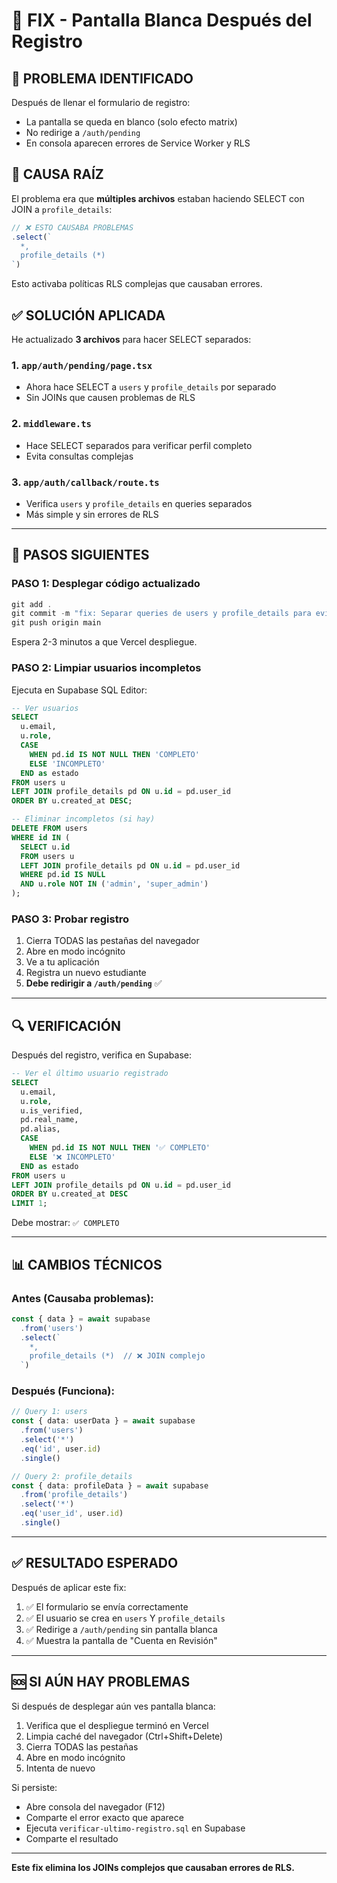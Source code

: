 # 🔧 FIX - Pantalla Blanca Después del Registro

## 🔴 PROBLEMA IDENTIFICADO

Después de llenar el formulario de registro:
- La pantalla se queda en blanco (solo efecto matrix)
- No redirige a `/auth/pending`
- En consola aparecen errores de Service Worker y RLS

## 🎯 CAUSA RAÍZ

El problema era que **múltiples archivos** estaban haciendo SELECT con JOIN a `profile_details`:

```typescript
// ❌ ESTO CAUSABA PROBLEMAS
.select(`
  *,
  profile_details (*)
`)
```

Esto activaba políticas RLS complejas que causaban errores.

## ✅ SOLUCIÓN APLICADA

He actualizado **3 archivos** para hacer SELECT separados:

### 1. `app/auth/pending/page.tsx`
- Ahora hace SELECT a `users` y `profile_details` por separado
- Sin JOINs que causen problemas de RLS

### 2. `middleware.ts`
- Hace SELECT separados para verificar perfil completo
- Evita consultas complejas

### 3. `app/auth/callback/route.ts`
- Verifica `users` y `profile_details` en queries separados
- Más simple y sin errores de RLS

---

## 🚀 PASOS SIGUIENTES

### PASO 1: Desplegar código actualizado

```powershell
git add .
git commit -m "fix: Separar queries de users y profile_details para evitar errores RLS"
git push origin main
```

Espera 2-3 minutos a que Vercel despliegue.

### PASO 2: Limpiar usuarios incompletos

Ejecuta en Supabase SQL Editor:

```sql
-- Ver usuarios
SELECT 
  u.email,
  u.role,
  CASE 
    WHEN pd.id IS NOT NULL THEN 'COMPLETO'
    ELSE 'INCOMPLETO'
  END as estado
FROM users u
LEFT JOIN profile_details pd ON u.id = pd.user_id
ORDER BY u.created_at DESC;

-- Eliminar incompletos (si hay)
DELETE FROM users
WHERE id IN (
  SELECT u.id
  FROM users u
  LEFT JOIN profile_details pd ON u.id = pd.user_id
  WHERE pd.id IS NULL
  AND u.role NOT IN ('admin', 'super_admin')
);
```

### PASO 3: Probar registro

1. Cierra TODAS las pestañas del navegador
2. Abre en modo incógnito
3. Ve a tu aplicación
4. Registra un nuevo estudiante
5. **Debe redirigir a `/auth/pending`** ✅

---

## 🔍 VERIFICACIÓN

Después del registro, verifica en Supabase:

```sql
-- Ver el último usuario registrado
SELECT 
  u.email,
  u.role,
  u.is_verified,
  pd.real_name,
  pd.alias,
  CASE 
    WHEN pd.id IS NOT NULL THEN '✅ COMPLETO'
    ELSE '❌ INCOMPLETO'
  END as estado
FROM users u
LEFT JOIN profile_details pd ON u.id = pd.user_id
ORDER BY u.created_at DESC
LIMIT 1;
```

Debe mostrar: `✅ COMPLETO`

---

## 📊 CAMBIOS TÉCNICOS

### Antes (Causaba problemas):
```typescript
const { data } = await supabase
  .from('users')
  .select(`
    *,
    profile_details (*)  // ❌ JOIN complejo
  `)
```

### Después (Funciona):
```typescript
// Query 1: users
const { data: userData } = await supabase
  .from('users')
  .select('*')
  .eq('id', user.id)
  .single()

// Query 2: profile_details
const { data: profileData } = await supabase
  .from('profile_details')
  .select('*')
  .eq('user_id', user.id)
  .single()
```

---

## ✅ RESULTADO ESPERADO

Después de aplicar este fix:
1. ✅ El formulario se envía correctamente
2. ✅ El usuario se crea en `users` Y `profile_details`
3. ✅ Redirige a `/auth/pending` sin pantalla blanca
4. ✅ Muestra la pantalla de "Cuenta en Revisión"

---

## 🆘 SI AÚN HAY PROBLEMAS

Si después de desplegar aún ves pantalla blanca:

1. Verifica que el despliegue terminó en Vercel
2. Limpia caché del navegador (Ctrl+Shift+Delete)
3. Cierra TODAS las pestañas
4. Abre en modo incógnito
5. Intenta de nuevo

Si persiste:
- Abre consola del navegador (F12)
- Comparte el error exacto que aparece
- Ejecuta `verificar-ultimo-registro.sql` en Supabase
- Comparte el resultado

---

**Este fix elimina los JOINs complejos que causaban errores de RLS.**
